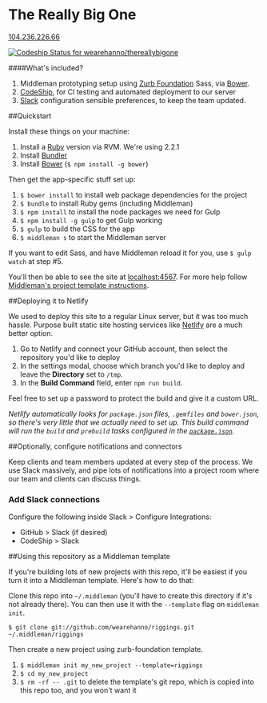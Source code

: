The Really Big One
=================

[104.236.226.66](104.236.226.66)

[ ![Codeship Status for wearehanno/thereallybigone](https://codeship.io/projects/62ff1160-09e4-0132-177d-4af473c3e2ac/status?branch=master)](TODO)


####What's included?

1. Middleman prototyping setup using [Zurb Foundation](http://foundation.zurb.com/) Sass, via [Bower](http://bower.io/).
2. [CodeShip](http://codeship.io/), for CI testing and automated deployment to our server
3. [Slack](http://slack.com) configuration sensible preferences, to keep the team updated.


##Quickstart

Install these things on your machine:

1. Install a [Ruby](http://www.ruby-lang.org/en/downloads/) version via RVM. We're using 2.2.1
2. Install [Bundler](http://bundler.io/)
3. Install [Bower](http://bower.io/) (`$ npm install -g bower`)

Then get the app-specific stuff set up:

1. `$ bower install` to install web package dependencies for the project
2. `$ bundle` to install Ruby gems (including Middleman)
3. `$ npm install` to install the node packages we need for Gulp
4. `$ npm install -g gulp` to get Gulp working
5. `$ gulp` to build the CSS for the app
6. `$ middleman s` to start the Middleman server

If you want to edit Sass, and have Middleman reload it for you, use `$ gulp watch` at step #5.

You'll then be able to see the site at [localhost:4567](http://localhost:4567). For more help follow [Middleman's project template instructions](http://middlemanapp.com/getting-started/welcome/).


##Deploying it to Netlify

We used to deploy this site to a regular Linux server, but it was too much hassle. Purpose built static site hosting services like [Netlify](https://www.netlify.com/) are a much better option.

1. Go to Netlify and connect your GitHub account, then select the repository you'd like to deploy
2. In the settings modal, choose which branch you'd like to deploy and leave the **Directory** set to `/tmp`.
3. In the **Build Command** field, enter `npm run build`.

Feel free to set up a password to protect the build and give it a custom URL.

_Netlify automatically looks for `package.json` files, `.gemfiles` and `bower.json`, so there's very little that we actually need to set up.  This build command will run the `build` and `prebuild` tasks configured in the [`package.json`](./package.json)._


##Optionally, configure notifications and connectors

Keep clients and team members updated at every step of the process. We use Slack massively, and pipe lots of notifications into a project room where our team and clients can discuss things.

### Add Slack connections

Configure the following inside Slack > Configure Integrations:

* GitHub > Slack (if desired)
* CodeShip > Slack


##Using this repository as a Middleman template

If you're building lots of new projects with this repo, it'll be easiest if you turn it into a Middleman template. Here's how to do that:

Clone this repo into `~/.middleman` (you'll have to create this directory if it's not already there). You can then use it with the `--template` flag on `middleman init`.

`$ git clone git://github.com/wearehanno/riggings.git ~/.middleman/riggings`

Then create a new project using zurb-foundation template.

1. `$ middleman init my_new_project --template=riggings`
2. `$ cd my_new_project`
3. `$ rm -rf -- .git` to delete the template's git repo, which is copied into this repo too, and you won't want it
